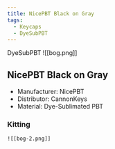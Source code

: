 ```yaml
---
title: NicePBT Black on Gray
tags:
  - Keycaps
  - DyeSubPBT
---
```

DyeSubPBT
![[bog.png]]

## NicePBT Black on Gray

- Manufacturer: NicePBT
- Distributor: CannonKeys
- Material: Dye-Sublimated PBT

### Kitting

    ![[bog-2.png]]

